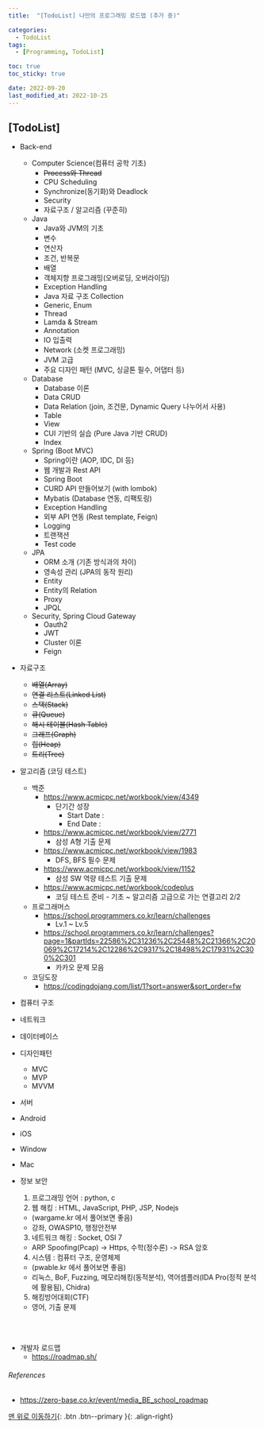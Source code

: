 ```yaml
---
title:  "[TodoList] 나만의 프로그래밍 로드맵 (추가 중)" 

categories:
  - TodoList
tags:
  - [Programming, TodoList]

toc: true
toc_sticky: true

date: 2022-09-20
last_modified_at: 2022-10-25
---
```

## [TodoList]  

 - Back-end
    - Computer Science(컴퓨터 공학 기초)
        - ~~Process와 Thread~~
        - CPU Scheduling
        - Synchronize(동기화)와 Deadlock
        - Security
        - 자료구조 / 알고리즘 (꾸준히)
    - Java
        - Java와 JVM의 기초
        - 변수
        - 연산자
        - 조건, 반복문
        - 배열
        - 객체지향 프로그래밍(오버로딩, 오버라이딩)
        - Exception Handling
        - Java 자료 구조 Collection
        - Generic, Enum
        - Thread
        - Lamda & Stream
        - Annotation
        - IO 입출력
        - Network (소켓 프로그래밍)
        - JVM 고급
        - 주요 디자인 패턴 (MVC, 싱글톤 필수, 어댑터 등)
    - Database
        - Database 이론
        - Data CRUD
        - Data Relation (join, 조건문, Dynamic Query 나누어서 사용)
        - Table
        - View
        - CUI 기반의 실습 (Pure Java 기반 CRUD)
        - Index
    - Spring (Boot MVC)
        - Spring이란 (AOP, IDC, DI 등)
        - 웹 개발과 Rest API
        - Spring Boot
        - CURD API 만들어보기 (with lombok)
        - Mybatis (Database 연동, 리팩토링)
        - Exception Handling
        - 외부 API 연동 (Rest template, Feign)
        - Logging
        - 트랜잭션
        - Test code
    - JPA
        - ORM 소개 (기존 방식과의 차이)
        - 영속성 관리 (JPA의 동작 원리)
        - Entity
        - Entity의 Relation
        - Proxy
        - JPQL
    - Security, Spring Cloud Gateway
        - Oauth2
        - JWT
        - Cluster 이론
        - Feign
    
        



 - 자료구조
    - ~~배열(Array)~~
    - ~~연결 리스트(Linked List)~~
    - ~~스택(Stack)~~
    - ~~큐(Queue)~~
    - ~~해시 테이블(Hash Table)~~
    - ~~그래프(Graph)~~
    - ~~힙(Heap)~~
    - ~~트리(Tree)~~

- 알고리즘 (코딩 테스트)
    - 백준
        - https://www.acmicpc.net/workbook/view/4349
            - 단기간 성장
                - Start Date : 
                - End Date : 
        - https://www.acmicpc.net/workbook/view/2771
            - 삼성 A형 기출 문제
        - https://www.acmicpc.net/workbook/view/1983
            - DFS, BFS 필수 문제
        - https://www.acmicpc.net/workbook/view/1152
            - 삼성 SW 역량 테스트 기출 문제
        - https://www.acmicpc.net/workbook/codeplus
            - 코딩 테스트 준비 - 기초 ~ 알고리즘 고급으로 가는 연결고리 2/2
    - 프로그래머스
        - https://school.programmers.co.kr/learn/challenges
            - Lv.1 ~ Lv.5
        - https://school.programmers.co.kr/learn/challenges?page=1&partIds=22586%2C31236%2C25448%2C21366%2C20069%2C17214%2C12286%2C9317%2C18498%2C17931%2C300%2C301
            - 카카오 문제 모음
    - 코딩도장
        - https://codingdojang.com/list/1?sort=answer&sort_order=fw

- 컴퓨터 구조
- 네트워크
- 데이터베이스
- 디자인패턴
    - MVC
    - MVP
    - MVVM
- 서버
- Android
- iOS
- Window
- Mac
- 정보 보안
    1. 프로그래밍 언어 : python, c
    2. 웹 해킹 : HTML, JavaScript, PHP, JSP, Nodejs 		
    - (wargame.kr 에서 풀어보면 좋음)
	- 강좌, OWASP10, 행정안전부
    3. 네트워크 해킹 : Socket, OSI 7 
	- ARP Spoofing(Pcap) -> Https, 수학(정수론) -> RSA 암호 
    4. 시스템 : 컴퓨터 구조, 운영체제	
    - (pwable.kr 에서 풀어보면 좋음)
	- 리눅스, BoF, Fuzzing, 메모리해킹(동적분석), 역어셈플러(IDA Pro(정적 분석에 활용됨), Chidra)
    5. 해킹방어대회(CTF)
	- 영어, 기출 문제
<br>
<br>

- 개발자 로드맵
    - https://roadmap.sh/


###### References
- https://zero-base.co.kr/event/media_BE_school_roadmap

[맨 위로 이동하기](#){: .btn .btn--primary }{: .align-right} 